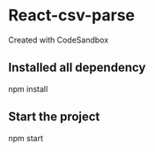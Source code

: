 # React-csv-parse
Created with CodeSandbox

## Installed all dependency 
npm install

## Start the project
npm start
